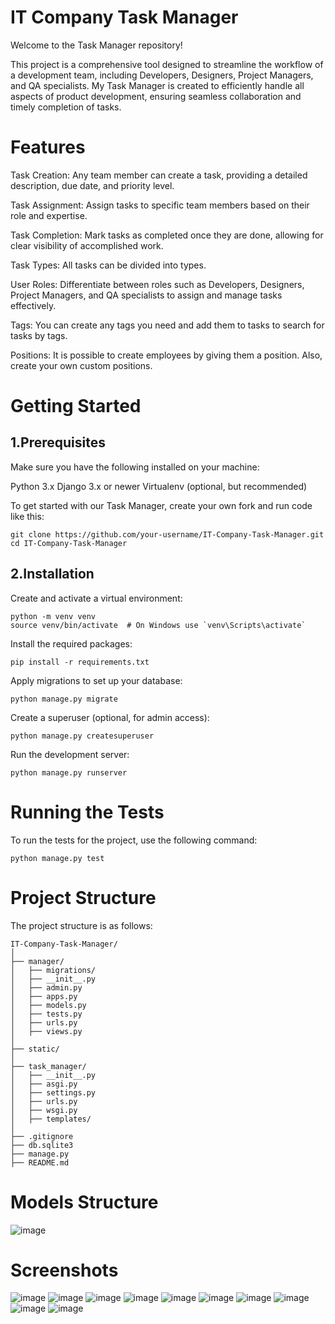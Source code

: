 # IT Company Task Manager

Welcome to the Task Manager repository!

This project is a comprehensive tool designed to streamline the workflow of a development team, including Developers, Designers, Project Managers, and QA specialists. My Task Manager is created to efficiently handle all aspects of product development, ensuring seamless collaboration and timely completion of tasks.




# Features

Task Creation: Any team member can create a task, providing a detailed description, due date, and priority level.

Task Assignment: Assign tasks to specific team members based on their role and expertise.

Task Completion: Mark tasks as completed once they are done, allowing for clear visibility of accomplished work.

Task Types: All tasks can be divided into types.

User Roles: Differentiate between roles such as Developers, Designers, Project Managers, and QA specialists to assign and manage tasks effectively.

Tags: You can create any tags you need and add them to tasks to search for tasks by tags.

Positions: It is possible to create employees by giving them a position. Also, create your own custom positions.




# Getting Started

## 1.Prerequisites
Make sure you have the following installed on your machine:

Python 3.x
Django 3.x or newer
Virtualenv (optional, but recommended)

To get started with our Task Manager, create your own fork and run code like this:

    git clone https://github.com/your-username/IT-Company-Task-Manager.git
    cd IT-Company-Task-Manager




## 2.Installation

Create and activate a virtual environment:
    
    python -m venv venv
    source venv/bin/activate  # On Windows use `venv\Scripts\activate`

Install the required packages:

    pip install -r requirements.txt

Apply migrations to set up your database:

    python manage.py migrate

Create a superuser (optional, for admin access):

    python manage.py createsuperuser

Run the development server:

    python manage.py runserver




# Running the Tests

To run the tests for the project, use the following command:

    python manage.py test




# Project Structure

The project structure is as follows:

    IT-Company-Task-Manager/
    │
    ├── manager/
    │   ├── migrations/
    │   ├── __init__.py
    │   ├── admin.py
    │   ├── apps.py
    │   ├── models.py
    │   ├── tests.py
    │   ├── urls.py
    │   ├── views.py
    │
    ├── static/
    │
    ├── task_manager/
    │   ├── __init__.py
    │   ├── asgi.py
    │   ├── settings.py
    │   ├── urls.py
    │   ├── wsgi.py
    │   ├── templates/
    │
    ├── .gitignore
    ├── db.sqlite3
    ├── manage.py
    ├── README.md




# Models Structure

![image](https://github.com/yossosh/IT-Company-Task-Manager/assets/160421955/0df65b64-1af5-47de-ae63-4a470a104739)




# Screenshots
![image](https://github.com/yossosh/IT-Company-Task-Manager/assets/160421955/055032b2-8861-4232-b623-59df823a010c)
![image](https://github.com/yossosh/IT-Company-Task-Manager/assets/160421955/dee2e3f6-699b-45c6-abd5-cc539afdaea0)
![image](https://github.com/yossosh/IT-Company-Task-Manager/assets/160421955/d3b2ad38-25e0-48dd-8504-3ef3211791be)
![image](https://github.com/yossosh/IT-Company-Task-Manager/assets/160421955/73b21558-3da7-4ce5-b58c-ad6be170f571)
![image](https://github.com/yossosh/IT-Company-Task-Manager/assets/160421955/2017fe04-e91e-4508-9251-7d2869f15c7d)
![image](https://github.com/yossosh/IT-Company-Task-Manager/assets/160421955/40a056f9-9b07-4ffe-8c78-753b965b01a2)
![image](https://github.com/yossosh/IT-Company-Task-Manager/assets/160421955/48ef7e5e-5758-4e4e-b0d9-53c62303061c)
![image](https://github.com/yossosh/IT-Company-Task-Manager/assets/160421955/4f187fb7-1a3a-4285-99cf-accb8a8f3c2f)
![image](https://github.com/yossosh/IT-Company-Task-Manager/assets/160421955/3c6566d1-85a1-4e81-bf93-a2abf8a3151c)
![image](https://github.com/yossosh/IT-Company-Task-Manager/assets/160421955/1018ca35-f1e8-4dba-ada0-d559a76543a7)




